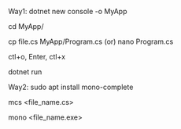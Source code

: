 Way1:
dotnet new console -o MyApp

cd MyApp/

cp file.cs MyApp/Program.cs
     (or)
nano Program.cs

ctl+o, Enter, ctl+x

dotnet run

Way2:
 sudo apt install mono-complete

 mcs <file_name.cs>

 mono <file_name.exe>
